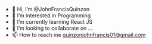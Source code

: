 - 👋 Hi, I’m @JohnFrancisQuinzon
- 👀 I’m interested in Programming
- 🌱 I’m currently learning React JS
- 💞️ I’m looking to collaborate on ...
- 📫 How to reach me quinzonjohnfrancis01@gmail.com

<!---
JohnFrancisQuinzon/JohnFrancisQuinzon is a ✨ special ✨ repository because its `README.md` (this file) appears on your GitHub profile.
You can click the Preview link to take a look at your changes.
--->
